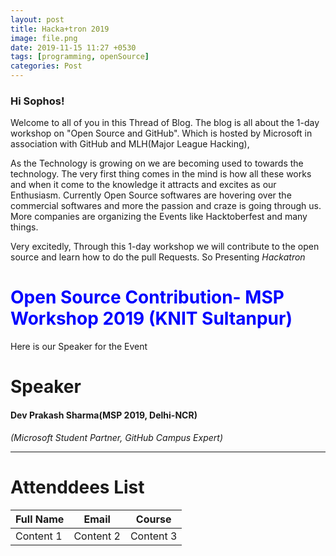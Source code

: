 ```yaml
---
layout: post
title: Hacka+tron 2019
image: file.png
date: 2019-11-15 11:27 +0530
tags: [programming, openSource]
categories: Post
---
```



### Hi Sophos!

Welcome to all of you in this Thread of Blog. The blog is all about the 1-day workshop on "Open Source and GitHub". Which is hosted by Microsoft in association with GitHub and MLH(Major League Hacking),

As the Technology is growing on we are becoming used to towards the technology. The very first thing comes in the mind is how all these works and when it come to the knowledge it attracts and excites as our Enthusiasm.
Currently Open Source softwares are hovering over the commercial softwares and more the passion and craze is going through us. More companies are organizing the Events like Hacktoberfest and many things.

Very excitedly, Through this 1-day workshop we will contribute to the open source and learn how to do the pull Requests.
So Presenting  _*Hackatron*_ 


# <span style="color:blue"> Open Source Contribution- MSP Workshop 2019 (KNIT Sultanpur)</span>

Here is our Speaker for the Event 

# Speaker 

#### Dev Prakash Sharma(MSP 2019, Delhi-NCR)
   _(Microsoft Student Partner, GitHub Campus Expert)_ 



___




# Attenddees List 

| Full Name| Email | Course |
| --- | --- | --- |
| Content 1 | Content 2 | Content 3 





